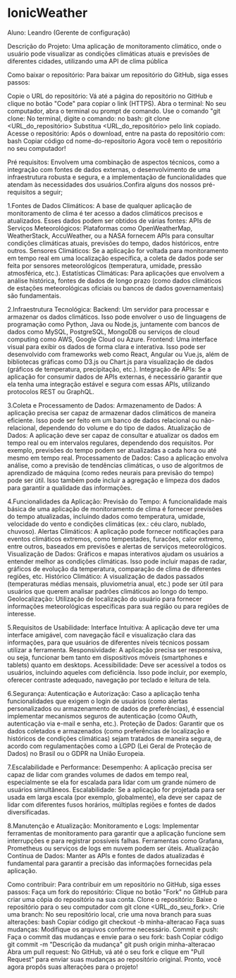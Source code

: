 # IonicWeather

Aluno: Leandro (Gerente de configuração)

Descrição do Projeto: Uma aplicação de monitoramento climático, onde o usuário pode visualizar as condições climáticas atuais e previsões de diferentes cidades, utilizando uma API de clima pública


Como baixar o repositório: Para baixar um repositório do GitHub, siga esses passos:

Copie o URL do repositório: Vá até a página do repositório no GitHub e clique no botão "Code" para copiar o link (HTTPS).
Abra o terminal: No seu computador, abra o terminal ou prompt de comando.
Use o comando "git clone: No terminal, digite o comando:
no bash:
git clone <URL_do_repositório>
Substitua <URL_do_repositório> pelo link copiado.
Acesse o repositório: Após o download, entre na pasta do repositório com:
bash
Copiar código
cd nome-do-repositorio
Agora você tem o repositório no seu computador!


Pré requisitos: Envolvem uma combinação de aspectos técnicos, como a integração com fontes de dados externas, o desenvolvimento de uma infraestrutura robusta e segura, e a implementação de funcionalidades que atendam às necessidades dos usuários.Confira alguns dos nossos pré-requisitos a seguir;


1.Fontes de Dados Climáticos: A base de qualquer aplicação de monitoramento de clima é ter acesso a dados climáticos precisos e atualizados. Esses dados podem ser obtidos de várias fontes: APIs de Serviços Meteorológicos: Plataformas como OpenWeatherMap, WeatherStack, AccuWeather, ou a NASA fornecem APIs para consultar condições climáticas atuais, previsões do tempo, dados históricos, entre outros. Sensores Climáticos: Se a aplicação for voltada para monitoramento em tempo real em uma localização específica, a coleta de dados pode ser feita por sensores meteorológicos (temperatura, umidade, pressão atmosférica, etc.). Estatísticas Climáticas: Para aplicações que envolvem a análise histórica, fontes de dados de longo prazo (como dados climáticos de estações meteorológicas oficiais ou bancos de dados governamentais) são fundamentais.

2.Infraestrutura Tecnológica: Backend: Um servidor para processar e armazenar os dados climáticos. Isso pode envolver o uso de linguagens de programação como Python, Java ou Node.js, juntamente com bancos de dados como MySQL, PostgreSQL, MongoDB ou serviços de cloud computing como AWS, Google Cloud ou Azure. Frontend: Uma interface visual para exibir os dados de forma clara e interativa. Isso pode ser desenvolvido com frameworks web como React, Angular ou Vue.js, além de bibliotecas gráficas como D3.js ou Chart.js para visualização de dados (gráficos de temperatura, precipitação, etc.). Integração de APIs: Se a aplicação for consumir dados de APIs externas, é necessário garantir que ela tenha uma integração estável e segura com essas APIs, utilizando protocolos REST ou GraphQL.

3.Coleta e Processamento de Dados: Armazenamento de Dados: A aplicação precisa ser capaz de armazenar dados climáticos de maneira eficiente. Isso pode ser feito em um banco de dados relacional ou não-relacional, dependendo do volume e do tipo de dados. Atualização de Dados: A aplicação deve ser capaz de consultar e atualizar os dados em tempo real ou em intervalos regulares, dependendo dos requisitos. Por exemplo, previsões do tempo podem ser atualizadas a cada hora ou até mesmo em tempo real. Processamento de Dados: Caso a aplicação envolva análise, como a previsão de tendências climáticas, o uso de algoritmos de aprendizado de máquina (como redes neurais para previsão do tempo) pode ser útil. Isso também pode incluir a agregação e limpeza dos dados para garantir a qualidade das informações.

4.Funcionalidades da Aplicação: Previsão do Tempo: A funcionalidade mais básica de uma aplicação de monitoramento de clima é fornecer previsões do tempo atualizadas, incluindo dados como temperatura, umidade, velocidade do vento e condições climáticas (ex.: céu claro, nublado, chuvoso). Alertas Climáticos: A aplicação pode fornecer notificações para eventos climáticos extremos, como tempestades, furacões, calor extremo, entre outros, baseados em previsões e alertas de serviços meteorológicos. Visualização de Dados: Gráficos e mapas interativos ajudam os usuários a entender melhor as condições climáticas. Isso pode incluir mapas de radar, gráficos de evolução da temperatura, comparação de clima de diferentes regiões, etc. Histórico Climático: A visualização de dados passados (temperaturas médias mensais, pluviometria anual, etc.) pode ser útil para usuários que querem analisar padrões climáticos ao longo do tempo. Geolocalização: Utilização de localização do usuário para fornecer informações meteorológicas específicas para sua região ou para regiões de interesse.

5.Requisitos de Usabilidade: Interface Intuitiva: A aplicação deve ter uma interface amigável, com navegação fácil e visualização clara das informações, para que usuários de diferentes níveis técnicos possam utilizar a ferramenta. Responsividade: A aplicação precisa ser responsiva, ou seja, funcionar bem tanto em dispositivos móveis (smartphones e tablets) quanto em desktops. Acessibilidade: Deve ser acessível a todos os usuários, incluindo aqueles com deficiência. Isso pode incluir, por exemplo, oferecer contraste adequado, navegação por teclado e leitura de tela.

6.Segurança: Autenticação e Autorização: Caso a aplicação tenha funcionalidades que exigem o login de usuários (como alertas personalizados ou armazenamento de dados de preferências), é essencial implementar mecanismos seguros de autenticação (como OAuth, autenticação via e-mail e senha, etc.). Proteção de Dados: Garantir que os dados coletados e armazenados (como preferências de localização e históricos de condições climáticas) sejam tratados de maneira segura, de acordo com regulamentações como a LGPD (Lei Geral de Proteção de Dados) no Brasil ou o GDPR na União Europeia.

7.Escalabilidade e Performance: Desempenho: A aplicação precisa ser capaz de lidar com grandes volumes de dados em tempo real, especialmente se ela for escalada para lidar com um grande número de usuários simultâneos. Escalabilidade: Se a aplicação for projetada para ser usada em larga escala (por exemplo, globalmente), ela deve ser capaz de lidar com diferentes fusos horários, múltiplas regiões e fontes de dados diversificadas.

8.Manutenção e Atualização: Monitoramento e Logs: Implementar ferramentas de monitoramento para garantir que a aplicação funcione sem interrupções e para registrar possíveis falhas. Ferramentas como Grafana, Prometheus ou serviços de logs em nuvem podem ser úteis. Atualização Contínua de Dados: Manter as APIs e fontes de dados atualizadas é fundamental para garantir a precisão das informações fornecidas pela aplicação.


Como contribuir: Para contribuir em um repositório no GitHub, siga esses passos:
Faça um fork do repositório: Clique no botão "Fork" no GitHub para criar uma cópia do repositório na sua conta.
Clone o repositório: Baixe o repositório para o seu computador com git clone <URL_do_seu_fork>.
Crie uma branch: No seu repositório local, crie uma nova branch para suas alterações:
bash
Copiar código
git checkout -b minha-alteracao
Faça suas mudanças: Modifique os arquivos conforme necessário.
Commit e push: Faça o commit das mudanças e envie para o seu fork:
bash
Copiar código
git commit -m "Descrição da mudança"
git push origin minha-alteracao
Abra um pull request: No GitHub, vá até o seu fork e clique em "Pull Request" para enviar suas mudanças ao repositório original.
Pronto, você agora propôs suas alterações para o projeto!





